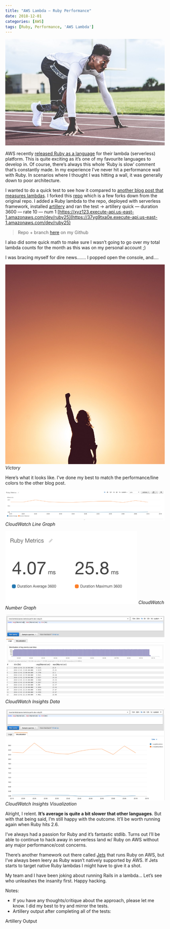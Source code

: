 ```yaml
---
title: "AWS Lambda — Ruby Performance"
date: 2018-12-01
categories: [AWS]
tags: [Ruby, Performance, 'AWS Lambda']
---
```


![](/assets/img/medium/l_1.jpeg)

AWS recently [released Ruby as a language](https://aws.amazon.com/blogs/compute/announcing-ruby-support-for-aws-lambda/) for their lambda (serverless) platform. This is quite exciting as it’s one of my favourite languages to develop in. Of course, there’s always this whole ‘Ruby is slow’ comment that’s constantly made. In my experience I’ve never hit a performance wall with Ruby. In scenarios where I thought I was hitting a wall, it was generally down to poor architecture.

I wanted to do a quick test to see how it compared to [another blog post that measures lambdas](https://read.acloud.guru/comparing-aws-lambda-performance-of-node-js-python-java-c-and-go-29c1163c2581). I forked this [repo](https://github.com/aykutaras/lambda-platform-perf-comparison) which is a few forks down from the original repo. I added a Ruby lambda to the repo, deployed with serverless framework, installed [artillery](https://artillery.io/) and ran the test -> artillery quick — duration 3600 — rate 10 — num 1 [https://xyz123.execute-api.us-east-1.amazonaws.com/dev/ruby25](https://37yg9txa0e.execute-api.us-east-1.amazonaws.com/dev/ruby25)

> Repo + branch [here](https://github.com/ryanjones/lambda-platform-perf-comparison/tree/ruby) on my Github

I also did some quick math to make sure I wasn’t going to go over my total lambda counts for the month as this was on my personal account ;)

I was bracing myself for dire news……. I popped open the console, and….

![Victory!](/assets/img/medium/l_2.jpeg)
_Victory_

Here’s what it looks like. I’ve done my best to match the performance/line colors to the other blog post.

![](/assets/img/medium/l_3.png)
_CloudWatch Line Graph_

![](/assets/img/medium/l_4.png)
_CloudWatch Number Graph_

![](/assets/img/medium/l_5.png)
_CloudWatch Insights Data_

![](/assets/img/medium/l_6.png)
_CloudWatch Insights Visualization_

Alright, I relent. **It’s average is quite a bit slower that other languages**. But with that being said, I’m still happy with the outcome. It’ll be worth running again when Ruby hits 2.6.

I’ve always had a passion for Ruby and it’s fantastic stdlib. Turns out I’ll be able to continue to hack away in serverless land w/ Ruby on AWS without any major performance/cost concerns.

There’s another framework out there called [Jets](http://rubyonjets.com/) that runs Ruby on AWS, but I’ve always been leery as Ruby wasn’t natively supported by AWS. If Jets starts to target native Ruby lambdas I might have to give it a shot.

My team and I have been joking about running Rails in a lambda… Let’s see who unleashes the insanity first. Happy hacking.

Notes:

*   If you have any thoughts/critique about the approach, please let me know. I did my best to try and mirror the tests.
*   Artillery output after completing all of the tests:

Artillery Output
